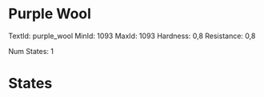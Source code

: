 # Purple Wool
TextId: purple_wool
MinId: 1093
MaxId: 1093
Hardness: 0,8
Resistance: 0,8

Num States: 1
# States
```

```